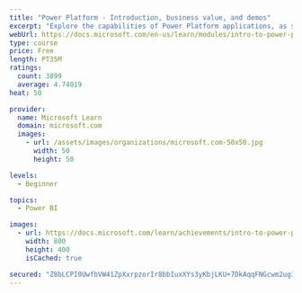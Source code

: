 ```yaml
---
title: "Power Platform - Introduction, business value, and demos"
excerpt: "Explore the capabilities of Power Platform applications, as seen in demonstrations and customer case studies."
webUrl: https://docs.microsoft.com/en-us/learn/modules/intro-to-power-platform-mba/
type: course
price: Free
length: PT35M
ratings:
  count: 3899
  average: 4.74019
heat: 50

provider:
  name: Microsoft Learn
  domain: microsoft.com
  images:
    - url: /assets/images/organizations/microsoft.com-50x50.jpg
      width: 50
      height: 50

levels:
  - Beginner

topics:
  - Power BI

images:
  - url: https://docs.microsoft.com/learn/achievements/intro-to-power-platform-social.png
    width: 800
    height: 400
    isCached: true

secured: "Z8bLCPI0UwfbVW41ZpXxrpzorIr8bbIuxXYs3yKbjLKU+7DkAqqFNGcwm2ug3nHXcjFbFoc/AUdR/PIYbEXKdDUIDIQcvJZyavEYqiN5SspreSHHFU9tXtT1X+YqcIjwTcZlKnE6moEa33Pv0XV1r+DwPrp+ZPOYS8Nrz8wkj2misBoq4XhkA+pzorD6QyUbh5MhjlkOWhyqq2adlrfnxlKK2v9mbgHYzZo4k1qBqFrPYCnep0XJjPcefptjyF6oxEyBm8iKuBAu3CRRcg5sItjJxPx5tqARs28WvOWr7wxzUvK7sIZ9Pb7FWgAzHj9FOl0nOs+5U/WYlNZ+GMid4xPcrcDkN2/9kO/tWMuGfJqTKsK79VqKlnwECgW92+kGDf9cNcUO8GAEv+IBvWwcuLscelXnw6M0OMlInxH4c68=;qYnW6X3I2f6N75fTV7lhyg=="
---
```


